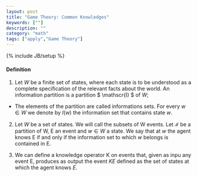 ```yaml
---
layout: post
title: "Game Theory: Common Knowledges"
keywords: [""]
description: ""
category: "math"
tags: ["apply","Game Theory"]
---
```

{% include JB/setup %}

#### Definition
1. Let $W$ be a finite set of states, where each state is to be understood as a complete specification
of the relevant facts about the world. An information partition is a partition $
\mathscr{I}
$ of $W$;
- The elements of the partition are called informations sets. For every $w \in W$ we denote by $I(w)$ the information set that contains state $w$.


2. Let $W$ be a set of states. We will call the subsets of W events. Let $\mathscr{I}$ be a
   partition of W, E an event and $w \in W$ a state. We say that at $w$ the agent knows E if and
   only if the information set to which $w$ belongs is contained in E.

3. We can define a knowledge operator K on events that, given as inpu any event E, produces as
   output the event $KE$ defined as the set of states at which the agent knows $E$.

